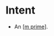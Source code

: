 # Intent

- An [[m prime]].


[//begin]: # "Autogenerated link references for markdown compatibility"
[m prime]: m-prime "M Prime"
[//end]: # "Autogenerated link references"